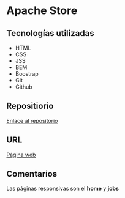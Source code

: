 # Apache Store

## Tecnologías utilizadas
- HTML
- CSS
- JSS
- BEM
- Boostrap
- Git
- Github

## Repositiorio
[Enlace al repositorio](https://github.com/rodolfolazo/ch-apache-store.git)

## URL
[Página web](https://rodolfolazo.github.io/ch-apache-store/)

## Comentarios
Las páginas responsivas son el **home** y **jobs**